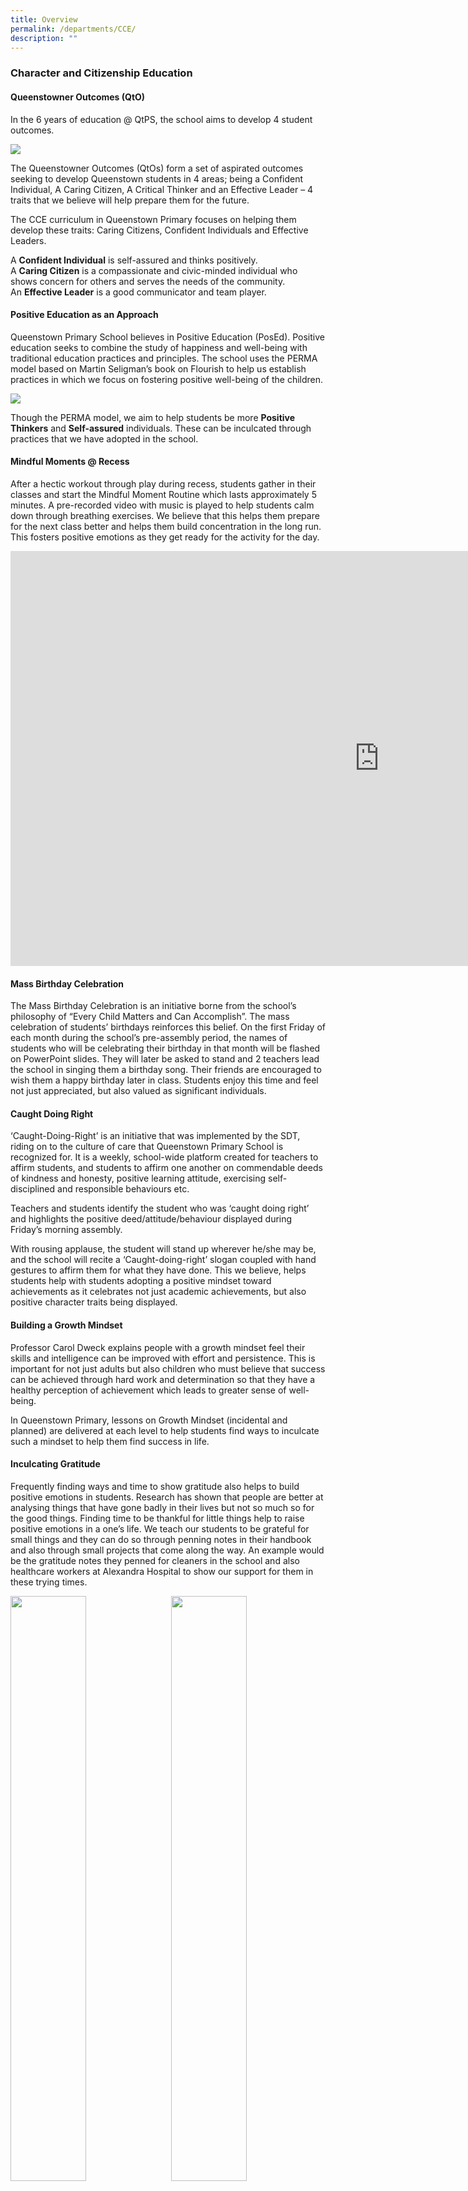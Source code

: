 ```yaml
---
title: Overview
permalink: /departments/CCE/
description: ""
---
```

### **Character and Citizenship Education**

#### **Queenstowner Outcomes (QtO)**
In the 6 years of education @ QtPS, the school aims to develop 4 student outcomes.

![](/images/cce.jpg)

The Queenstowner Outcomes (QtOs) form a set of aspirated outcomes seeking to develop Queenstown students in 4 areas; being a Confident Individual, A Caring Citizen, A Critical Thinker and an Effective Leader – 4 traits that we believe will help prepare them for the future.

The CCE curriculum in Queenstown Primary focuses on helping them develop these traits: Caring Citizens, Confident Individuals and Effective Leaders.

A **Confident Individual** is self-assured and thinks positively.<br>
A **Caring Citizen** is a compassionate and civic-minded individual who shows concern for others and serves the needs of the community.<br>
An **Effective Leader** is a good communicator and team player.

#### **Positive Education as an Approach**

Queenstown Primary School believes in Positive Education (PosEd). Positive education seeks to combine the study of happiness and well-being with traditional education practices and principles. The school uses the PERMA model based on Martin Seligman’s book on Flourish to help us establish practices in which we focus on fostering positive well-being of the children.

![](/images/cce%202.jpg)

Though the PERMA model, we aim to help students be more **Positive Thinkers** and **Self-assured** individuals. These can be inculcated through practices that we have adopted in the school.

#### **Mindful Moments @ Recess**

After a hectic workout through play during recess, students gather in their classes and start the Mindful Moment Routine which lasts approximately 5 minutes. A pre-recorded video with music is played to help students calm down through breathing exercises. We believe that this helps them prepare for the next class better and helps them build concentration in the long run. This fosters positive emotions as they get ready for the activity for the day.

<iframe width="1180" height="664" src="https://www.youtube.com/embed/kzaILkJC7Dc" title="Mindful Moments" frameborder="0" allow="accelerometer; autoplay; clipboard-write; encrypted-media; gyroscope; picture-in-picture" allowfullscreen></iframe>

#### **Mass Birthday Celebration**
The Mass Birthday Celebration is an initiative borne from the school’s philosophy of “Every Child Matters and Can Accomplish”. The mass celebration of students’ birthdays reinforces this belief. On the first Friday of each month during the school’s pre-assembly period, the names of students who will be celebrating their birthday in that month will be flashed on PowerPoint slides. They will later be asked to stand and 2 teachers lead the school in singing them a birthday song. Their friends are encouraged to wish them a happy birthday later in class. Students enjoy this time and feel not just appreciated, but also valued as significant individuals.

#### **Caught Doing Right**
‘Caught-Doing-Right’ is an initiative that was implemented by the SDT, riding on to the culture of care that Queenstown Primary School is recognized for. It is a weekly, school-wide platform created for teachers to affirm students, and students to affirm one another on commendable deeds of kindness and honesty, positive learning attitude, exercising self-disciplined and responsible behaviours etc.

Teachers and students identify the student who was ‘caught doing right’ and highlights the positive deed/attitude/behaviour displayed during Friday’s morning assembly.

With rousing applause, the student will stand up wherever he/she may be, and the school will recite a ‘Caught-doing-right’ slogan coupled with hand gestures to affirm them for what they have done. This we believe, helps students help with students adopting a positive mindset toward achievements as it celebrates not just academic achievements, but also positive character traits being displayed.

#### **Building a Growth Mindset**
Professor Carol Dweck explains people with a growth mindset feel their skills and intelligence can be improved with effort and persistence. This is important for not just adults but also children who must believe that success can be achieved through hard work and determination so that they have a healthy perception of achievement which leads to greater sense of well-being.

In Queenstown Primary, lessons on Growth Mindset (incidental and planned) are delivered at each level to help students find ways to inculcate such a mindset to help them find success in life.

#### **Inculcating Gratitude**
Frequently finding ways and time to show gratitude also helps to build positive emotions in students. Research has shown that people are better at analysing things that have gone badly in their lives but not so much so for the good things. Finding time to be thankful for little things help to raise positive emotions in a one’s life. We teach our students to be grateful for small things and they can do so through penning notes in their handbook and also through small projects that come along the way. An example would be the gratitude notes they penned for cleaners in the school and also healthcare workers at Alexandra Hospital to show our support for them in these trying times.

<img src="/images/cce%203.jpg" 
     style="width:49%" align=left>
<img src="/images/cce%204.jpg" 
     style="width:49%" align=right>
		 
<img src="/images/cce%205.jpg" 
     style="width:65%">		 

#### **Power Mail**
Each week, students write a note of encouragement to friend in the class. A chart with all the students’ names are placed in the classroom and at allotted times, students are encouraged to place a note of encouragement to their friends to brighten their day. We have seen friendships blossom with this initiative as this helps build and improve friendships among classmates

<img src="/images/cce%206.jpg" 
     style="width:49%" align=left>
<img src="/images/cce%207.jpg" 
     style="width:49%" align=right>
		 
<br><br><br>
<br><br><br>

#### **Social Skills**
Being able to interact and work harmoniously with one’s peers help to build positive relationships. Such skills are caught and taught. We believe in helping students work well with each other and we teach them how to do so through social skills taught in FTGP lessons. Each level focuses on 1 skill a Semester and this is reinforced throughout the year.

|  |  |
|---|---|
| Primary 1 |  Using Appropriate  Voice Level |
|  Primary 2 |  Dealing with Anger |
|  Primary 3 |  Recognising Other’s Feelings |
|  Primary 4 |  Being an Upstander |
|  Primary 5 |  Expressing Optimism |
|  Primary 6 |  Dealing with Teasing |
|